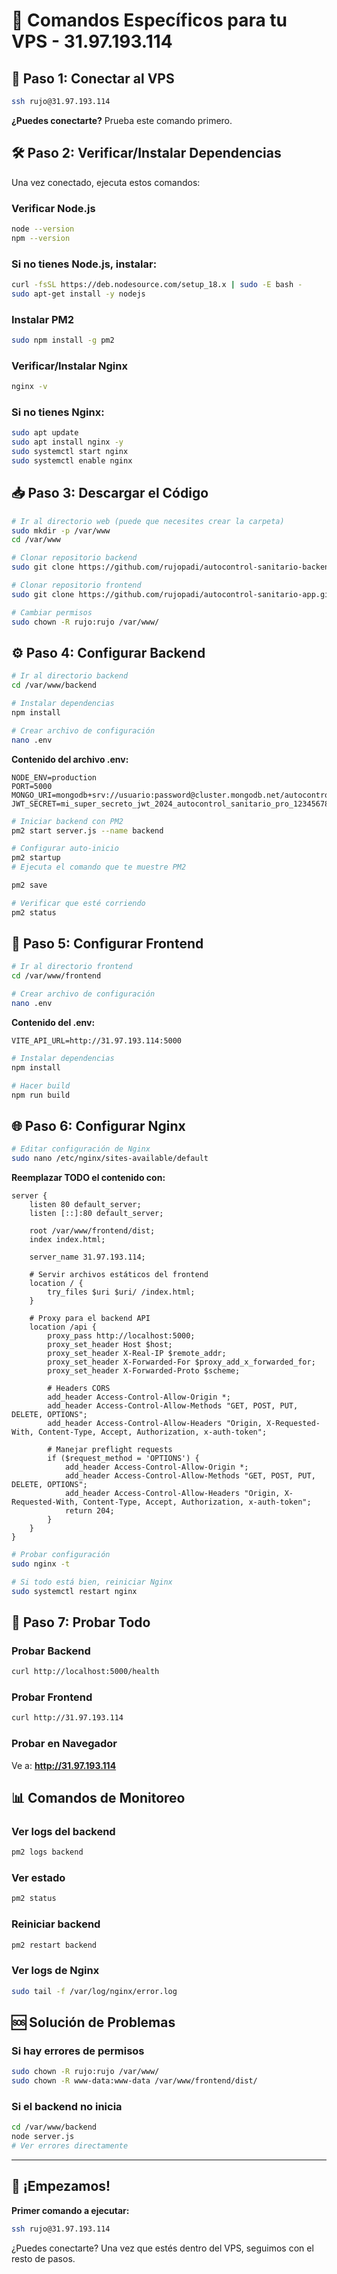 # 🚀 Comandos Específicos para tu VPS - 31.97.193.114

## 🔐 Paso 1: Conectar al VPS

```bash
ssh rujo@31.97.193.114
```

**¿Puedes conectarte?** Prueba este comando primero.

## 🛠️ Paso 2: Verificar/Instalar Dependencias

Una vez conectado, ejecuta estos comandos:

### Verificar Node.js
```bash
node --version
npm --version
```

### Si no tienes Node.js, instalar:
```bash
curl -fsSL https://deb.nodesource.com/setup_18.x | sudo -E bash -
sudo apt-get install -y nodejs
```

### Instalar PM2
```bash
sudo npm install -g pm2
```

### Verificar/Instalar Nginx
```bash
nginx -v
```

### Si no tienes Nginx:
```bash
sudo apt update
sudo apt install nginx -y
sudo systemctl start nginx
sudo systemctl enable nginx
```

## 📥 Paso 3: Descargar el Código

```bash
# Ir al directorio web (puede que necesites crear la carpeta)
sudo mkdir -p /var/www
cd /var/www

# Clonar repositorio backend
sudo git clone https://github.com/rujopadi/autocontrol-sanitario-backend.git backend

# Clonar repositorio frontend  
sudo git clone https://github.com/rujopadi/autocontrol-sanitario-app.git frontend

# Cambiar permisos
sudo chown -R rujo:rujo /var/www/
```

## ⚙️ Paso 4: Configurar Backend

```bash
# Ir al directorio backend
cd /var/www/backend

# Instalar dependencias
npm install

# Crear archivo de configuración
nano .env
```

**Contenido del archivo .env:**
```env
NODE_ENV=production
PORT=5000
MONGO_URI=mongodb+srv://usuario:password@cluster.mongodb.net/autocontrol
JWT_SECRET=mi_super_secreto_jwt_2024_autocontrol_sanitario_pro_123456789
```

```bash
# Iniciar backend con PM2
pm2 start server.js --name backend

# Configurar auto-inicio
pm2 startup
# Ejecuta el comando que te muestre PM2

pm2 save

# Verificar que esté corriendo
pm2 status
```

## 🎨 Paso 5: Configurar Frontend

```bash
# Ir al directorio frontend
cd /var/www/frontend

# Crear archivo de configuración
nano .env
```

**Contenido del .env:**
```env
VITE_API_URL=http://31.97.193.114:5000
```

```bash
# Instalar dependencias
npm install

# Hacer build
npm run build
```

## 🌐 Paso 6: Configurar Nginx

```bash
# Editar configuración de Nginx
sudo nano /etc/nginx/sites-available/default
```

**Reemplazar TODO el contenido con:**
```nginx
server {
    listen 80 default_server;
    listen [::]:80 default_server;
    
    root /var/www/frontend/dist;
    index index.html;
    
    server_name 31.97.193.114;
    
    # Servir archivos estáticos del frontend
    location / {
        try_files $uri $uri/ /index.html;
    }
    
    # Proxy para el backend API
    location /api {
        proxy_pass http://localhost:5000;
        proxy_set_header Host $host;
        proxy_set_header X-Real-IP $remote_addr;
        proxy_set_header X-Forwarded-For $proxy_add_x_forwarded_for;
        proxy_set_header X-Forwarded-Proto $scheme;
        
        # Headers CORS
        add_header Access-Control-Allow-Origin *;
        add_header Access-Control-Allow-Methods "GET, POST, PUT, DELETE, OPTIONS";
        add_header Access-Control-Allow-Headers "Origin, X-Requested-With, Content-Type, Accept, Authorization, x-auth-token";
        
        # Manejar preflight requests
        if ($request_method = 'OPTIONS') {
            add_header Access-Control-Allow-Origin *;
            add_header Access-Control-Allow-Methods "GET, POST, PUT, DELETE, OPTIONS";
            add_header Access-Control-Allow-Headers "Origin, X-Requested-With, Content-Type, Accept, Authorization, x-auth-token";
            return 204;
        }
    }
}
```

```bash
# Probar configuración
sudo nginx -t

# Si todo está bien, reiniciar Nginx
sudo systemctl restart nginx
```

## 🧪 Paso 7: Probar Todo

### Probar Backend
```bash
curl http://localhost:5000/health
```

### Probar Frontend
```bash
curl http://31.97.193.114
```

### Probar en Navegador
Ve a: **http://31.97.193.114**

## 📊 Comandos de Monitoreo

### Ver logs del backend
```bash
pm2 logs backend
```

### Ver estado
```bash
pm2 status
```

### Reiniciar backend
```bash
pm2 restart backend
```

### Ver logs de Nginx
```bash
sudo tail -f /var/log/nginx/error.log
```

## 🆘 Solución de Problemas

### Si hay errores de permisos
```bash
sudo chown -R rujo:rujo /var/www/
sudo chown -R www-data:www-data /var/www/frontend/dist/
```

### Si el backend no inicia
```bash
cd /var/www/backend
node server.js
# Ver errores directamente
```

---

## 🎯 ¡Empezamos!

**Primer comando a ejecutar:**
```bash
ssh rujo@31.97.193.114
```

¿Puedes conectarte? Una vez que estés dentro del VPS, seguimos con el resto de pasos.